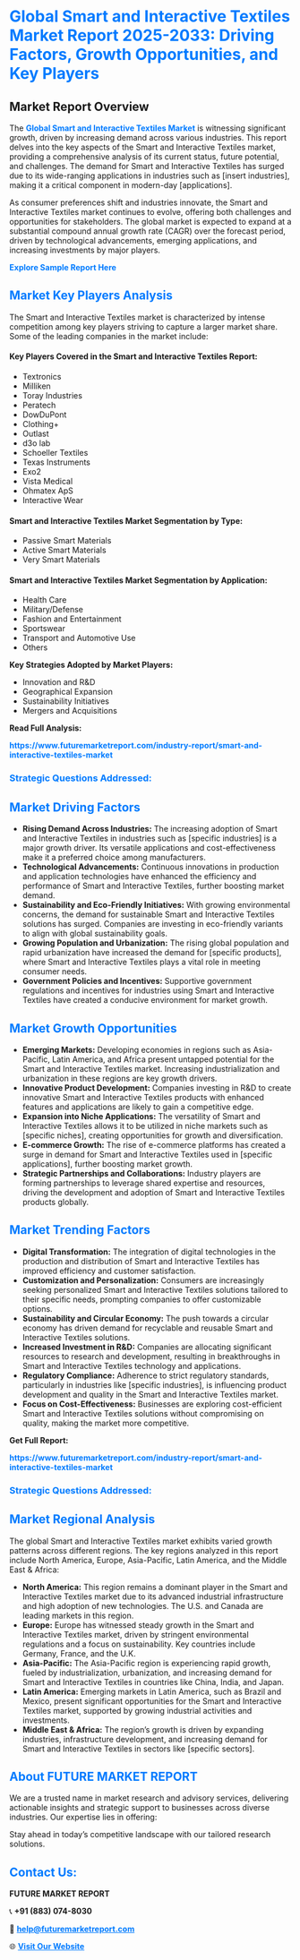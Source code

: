 <h1 style="color: #007BFF;">Global Smart and Interactive Textiles Market Report 2025-2033: Driving Factors, Growth Opportunities, and Key Players</h1>

<section id="overview">
<h2>Market Report Overview</h2>
<p>The <a href="https://www.futuremarketreport.com/industry-report/smart-and-interactive-textiles-market" style="color: #007BFF; text-decoration: none;"><strong>Global Smart and Interactive Textiles Market</strong></a> is witnessing significant growth, driven by increasing demand across various industries. This report delves into the key aspects of the Smart and Interactive Textiles market, providing a comprehensive analysis of its current status, future potential, and challenges. The demand for Smart and Interactive Textiles has surged due to its wide-ranging applications in industries such as [insert industries], making it a critical component in modern-day [applications].</p>
<p>As consumer preferences shift and industries innovate, the Smart and Interactive Textiles market continues to evolve, offering both challenges and opportunities for stakeholders. The global market is expected to expand at a substantial compound annual growth rate (CAGR) over the forecast period, driven by technological advancements, emerging applications, and increasing investments by major players.</p>
</section>

<section id="overview">
<p><a href="https://www.futuremarketreport.com/request-sample/reportId=40389" style="color: #007BFF; text-decoration: none;"><strong>Explore Sample Report Here</strong></a></p>
</section>

<section id="key-players">
<h2 style="color: #007BFF;">Market Key Players Analysis</h2>
<p>The Smart and Interactive Textiles market is characterized by intense competition among key players striving to capture a larger market share. Some of the leading companies in the market include:</p>
<h4>Key Players Covered in the Smart and Interactive Textiles Report:</h4>
<ul><li>Textronics</li><li>Milliken</li><li>Toray Industries</li><li>Peratech</li><li>DowDuPont</li><li>Clothing+</li><li>Outlast</li><li>d3o lab</li><li>Schoeller Textiles</li><li>Texas Instruments</li><li>Exo2</li><li>Vista Medical</li><li>Ohmatex ApS</li><li>Interactive Wear</li></ul>
<h4>Smart and Interactive Textiles Market Segmentation by Type:</h4>
<ul><li>Passive Smart Materials</li><li>Active Smart Materials</li><li>Very Smart Materials</li></ul>

<h4>Smart and Interactive Textiles Market Segmentation by Application:</h4>
<ul><li>Health Care</li><li>Military/Defense</li><li>Fashion and Entertainment</li><li>Sportswear</li><li>Transport and Automotive Use</li><li>Others</li></ul>
<p><strong>Key Strategies Adopted by Market Players:</strong></p>
<ul>
<li>Innovation and R&D</li>
<li>Geographical Expansion</li>
<li>Sustainability Initiatives</li>
<li>Mergers and Acquisitions</li>
</ul>
</section>

<section>
<p><strong>Read Full Analysis: </strong></p><a href="https://www.futuremarketreport.com/industry-report/smart-and-interactive-textiles-market" style="color: #007BFF; text-decoration: none;"><strong>https://www.futuremarketreport.com/industry-report/smart-and-interactive-textiles-market</strong></a>
<h3 style="color: #007BFF;">Strategic Questions Addressed:</h3>
</section>

<section id="driving-factors">
<h2 style="color: #007BFF;">Market Driving Factors</h2>
<ul>
<li><strong>Rising Demand Across Industries:</strong> The increasing adoption of Smart and Interactive Textiles in industries such as [specific industries] is a major growth driver. Its versatile applications and cost-effectiveness make it a preferred choice among manufacturers.</li>
<li><strong>Technological Advancements:</strong> Continuous innovations in production and application technologies have enhanced the efficiency and performance of Smart and Interactive Textiles, further boosting market demand.</li>
<li><strong>Sustainability and Eco-Friendly Initiatives:</strong> With growing environmental concerns, the demand for sustainable Smart and Interactive Textiles solutions has surged. Companies are investing in eco-friendly variants to align with global sustainability goals.</li>
<li><strong>Growing Population and Urbanization:</strong> The rising global population and rapid urbanization have increased the demand for [specific products], where Smart and Interactive Textiles plays a vital role in meeting consumer needs.</li>
<li><strong>Government Policies and Incentives:</strong> Supportive government regulations and incentives for industries using Smart and Interactive Textiles have created a conducive environment for market growth.</li>
</ul>
</section>

<section id="growth-opportunities">
<h2 style="color: #007BFF;">Market Growth Opportunities</h2>
<ul>
<li><strong>Emerging Markets:</strong> Developing economies in regions such as Asia-Pacific, Latin America, and Africa present untapped potential for the Smart and Interactive Textiles market. Increasing industrialization and urbanization in these regions are key growth drivers.</li>
<li><strong>Innovative Product Development:</strong> Companies investing in R&D to create innovative Smart and Interactive Textiles products with enhanced features and applications are likely to gain a competitive edge.</li>
<li><strong>Expansion into Niche Applications:</strong> The versatility of Smart and Interactive Textiles allows it to be utilized in niche markets such as [specific niches], creating opportunities for growth and diversification.</li>
<li><strong>E-commerce Growth:</strong> The rise of e-commerce platforms has created a surge in demand for Smart and Interactive Textiles used in [specific applications], further boosting market growth.</li>
<li><strong>Strategic Partnerships and Collaborations:</strong> Industry players are forming partnerships to leverage shared expertise and resources, driving the development and adoption of Smart and Interactive Textiles products globally.</li>
</ul>
</section>

<section id="trending-factors">
<h2 style="color: #007BFF;">Market Trending Factors</h2>
<ul>
<li><strong>Digital Transformation:</strong> The integration of digital technologies in the production and distribution of Smart and Interactive Textiles has improved efficiency and customer satisfaction.</li>
<li><strong>Customization and Personalization:</strong> Consumers are increasingly seeking personalized Smart and Interactive Textiles solutions tailored to their specific needs, prompting companies to offer customizable options.</li>
<li><strong>Sustainability and Circular Economy:</strong> The push towards a circular economy has driven demand for recyclable and reusable Smart and Interactive Textiles solutions.</li>
<li><strong>Increased Investment in R&D:</strong> Companies are allocating significant resources to research and development, resulting in breakthroughs in Smart and Interactive Textiles technology and applications.</li>
<li><strong>Regulatory Compliance:</strong> Adherence to strict regulatory standards, particularly in industries like [specific industries], is influencing product development and quality in the Smart and Interactive Textiles market.</li>
<li><strong>Focus on Cost-Effectiveness:</strong> Businesses are exploring cost-efficient Smart and Interactive Textiles solutions without compromising on quality, making the market more competitive.</li>
</ul>
</section>

<section>
<p><strong>Get Full Report: </strong></p><a href="https://www.futuremarketreport.com/industry-report/smart-and-interactive-textiles-market" style="color: #007BFF; text-decoration: none;"><strong>https://www.futuremarketreport.com/industry-report/smart-and-interactive-textiles-market</strong></a>
<h3 style="color: #007BFF;">Strategic Questions Addressed:</h3>
</section>


<section id="regional-analysis">
<h2 style="color: #007BFF;">Market Regional Analysis</h2>
<p>The global Smart and Interactive Textiles market exhibits varied growth patterns across different regions. The key regions analyzed in this report include North America, Europe, Asia-Pacific, Latin America, and the Middle East & Africa:</p>
<ul>
<li><strong>North America:</strong> This region remains a dominant player in the Smart and Interactive Textiles market due to its advanced industrial infrastructure and high adoption of new technologies. The U.S. and Canada are leading markets in this region.</li>
<li><strong>Europe:</strong> Europe has witnessed steady growth in the Smart and Interactive Textiles market, driven by stringent environmental regulations and a focus on sustainability. Key countries include Germany, France, and the U.K.</li>
<li><strong>Asia-Pacific:</strong> The Asia-Pacific region is experiencing rapid growth, fueled by industrialization, urbanization, and increasing demand for Smart and Interactive Textiles in countries like China, India, and Japan.</li>
<li><strong>Latin America:</strong> Emerging markets in Latin America, such as Brazil and Mexico, present significant opportunities for the Smart and Interactive Textiles market, supported by growing industrial activities and investments.</li>
<li><strong>Middle East & Africa:</strong> The region’s growth is driven by expanding industries, infrastructure development, and increasing demand for Smart and Interactive Textiles in sectors like [specific sectors].</li>
</ul>
</section>

<footer>
<h2 style="color: #007BFF;">About FUTURE MARKET REPORT</h2>
<p>We are a trusted name in market research and advisory services, delivering actionable insights and strategic support to businesses across diverse industries. Our expertise lies in offering:</p>

<p>Stay ahead in today’s competitive landscape with our tailored research solutions.</p>

<h2 style="color: #007BFF;">Contact Us:</h2>
<p><strong>FUTURE MARKET REPORT</strong></p>
<p>📞 <strong>+91 (883) 074-8030</strong></p>
<p>📧 <strong><a href="mailto:help@futuremarketreport.com" style="color: #007BFF;">help@futuremarketreport.com</a></strong></p>
<p>🌐 <strong><a href="https://www.futuremarketreport.com/" style="color: #007BFF;">Visit Our Website</a></strong></p>
</footer>